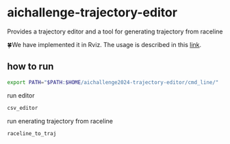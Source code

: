 # aichallenge-trajectory-editor
Provides a trajectory editor and a tool for generating trajectory from raceline

🍀We have implemented it in Rviz. The usage is described in this [link](./rviz_plugins.md).

## how to run
```bash
export PATH="$PATH:$HOME/aichallenge2024-trajectory-editor/cmd_line/"
```

run editor
```bash
csv_editor
```

run enerating trajectory from raceline
```bash
raceline_to_traj
```
